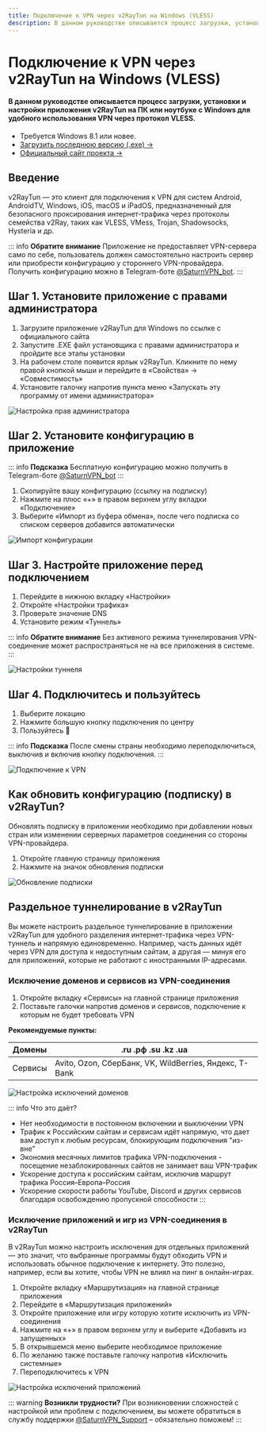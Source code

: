 ```yaml
---
title: Подключение к VPN через v2RayTun на Windows (VLESS)
description: В данном руководстве описывается процесс загрузки, установки и настройки приложения v2RayTun на ПК или ноутбуке с Windows для удобного использования VPN через протокол VLESS.
---
```


# Подключение к VPN через v2RayTun на Windows (VLESS)

#### В данном руководстве описывается процесс загрузки, установки и настройки приложения v2RayTun на ПК или ноутбуке с Windows для удобного использования VPN через протокол VLESS.

- Требуется Windows 8.1 или новее.
- [Загрузить последнюю версию (.exe) →](https://storage.v2raytun.com/v2RayTun_Setup.exe)
- [Официальный сайт проекта →](https://v2raytun.com/)


## Введение

v2RayTun — это клиент для подключения к VPN для систем Android, AndroidTV, Windows, iOS, macOS и iPadOS, предназначенный для безопасного проксирования интернет‑трафика через протоколы семейства v2Ray, таких как VLESS, VMess, Trojan, Shadowsocks, Hysteria и др.

::: info **Обратите внимание** 
Приложение не предоставляет VPN-сервера само по себе, пользователь должен самостоятельно настроить сервер или приобрести конфигурацию у стороннего VPN-провайдера. Получить конфигурацию можно в Telegram-боте [@SaturnVPN_bot](https://t.me/SaturnVPN_bot?start=docs).
:::

## Шаг 1. Установите приложение с правами администратора

1. Загрузите приложение v2RayTun для Windows по ссылке с официального сайта
2. Запустите .EXE файл установщика с правами администратора и пройдите все этапы установки
3. На рабочем столе появится ярлык v2RayTun. Кликните по нему правой кнопкой мыши и перейдите в «Свойства» → «Совместимость»
4. Установите галочку напротив пункта меню «Запускать эту программу от имени администратора»

![Настройка прав администратора](/pages/windows/v2raytun/1.webp)

## Шаг 2. Установите конфигурацию в приложение

::: info **Подсказка** 
Бесплатную конфигурацию можно получить в Telegram-боте [@SaturnVPN_bot](https://t.me/SaturnVPN_bot?start=docs)
:::

1. Скопируйте вашу конфигурацию (ссылку на подписку)
2. Нажмите на плюс «+» в правом верхнем углу вкладки «Подключение»
3. Выберите «Импорт из буфера обмена», после чего подписка со списком серверов добавится автоматически

![Импорт конфигурации](/pages/windows/v2raytun/2.webp)

## Шаг 3. Настройте приложение перед подключением

1. Перейдите в нижнюю вкладку «Настройки»
2. Откройте «Настройки трафика» 
3. Проверьте значение DNS
4. Установите режим «Туннель»

::: info **Обратите внимание** 
Без активного режима туннелирования VPN-соединение может распространяться не на все приложения в системе.
:::

![Настройки туннеля](/pages/windows/v2raytun/3.webp)

## Шаг 4. Подключитесь и пользуйтесь

1. Выберите локацию
2. Нажмите большую кнопку подключения по центру
3. Пользуйтесь 🙂

::: info **Подсказка** 
После смены страны необходимо переподключиться, выключив и включив кнопку подключения.
:::

![Подключение к VPN](/pages/windows/v2raytun/4.webp)

## Как обновить конфигурацию (подписку) в v2RayTun?
Обновлять подписку в приложении необходимо при добавлении новых стран или изменении серверных параметров соединения со стороны VPN-провайдера.
1. Откройте главную страницу приложения
2. Нажмите на значок обновления подписки

![Обновление подписки](/pages/windows/v2raytun/5.webp)

## Раздельное туннелирование в v2RayTun

Вы можете настроить раздельное туннелирование в приложении v2RayTun для удобного разделения интернет-трафика через VPN-туннель и напрямую единовременно. Например, часть данных идёт через VPN для доступа к недоступным сайтам, а другая — минуя его для приложений, которые не работают с иностранными IP-адресами.

### Исключение доменов и сервисов из VPN-соединения

1. Откройте вкладку «Сервисы» на главной странице приложения
2. Поставьте галочки напротив доменов и сервисов, подключение к которым не будет требовать VPN

**Рекомендуемые пункты:**

| Домены  | .ru .рф .su .kz .ua                                     |
|---------|---------------------------------------------------------|
| Сервисы | Avito, Ozon, СберБанк, VK, WildBerries, Яндекс, T-Bank  |



![Настройка исключений доменов](/pages/windows/v2raytun/6.webp)

::: info Что это даёт?
- Нет необходимости в постоянном включении и выключении VPN
- Трафик к Российским сайтам и сервисам идёт напрямую, что дает вам доступ к любым ресурсам, блокирующим подключения "из-вне"
- Экономия месячных лимитов трафика VPN-подключения - посещение незаблокированных сайтов не занимает ваш VPN-трафик
- Ускорение доступа к российским сайтам, исключив маршрут трафика Россия–Европа–Россия
- Ускорение скорости работы YouTube, Discord и других сервисов благодаря освобождению пропускной способности
:::

### Исключение приложений и игр из VPN-соединения в v2RayTun

В v2RayTun можно настроить исключения для отдельных приложений — это значит, что выбранные программы будут обходить VPN и использовать обычное подключение к интернету. Это полезно, например, если вы хотите, чтобы VPN не влиял на пинг в онлайн-играх.

1. Откройте вкладку «Маршрутизация» на главной странице приложения
2. Перейдите в «Маршрутизация приложений»
3. Откройте приложение или игру которую хотите исключить из VPN-соединения
4. Нажмите на «+» в правом верхнем углу и выберите «Добавить из запущенных»
5. В открывшемся меню выберите необходимое приложение
6. По желанию также поставьте галочку напротив «Исключить системные»
7. Переподключитесь к VPN

![Настройка исключений приложений](/pages/windows/v2raytun/7.webp)

::: warning **Возникли трудности?** 
При возникновении сложностей с настройкой или проблем с подключением, вы можете обратиться в службу поддержки [@SaturnVPN_Support](https://t.me/SaturnVPN_Support) – обязательно поможем!
:::